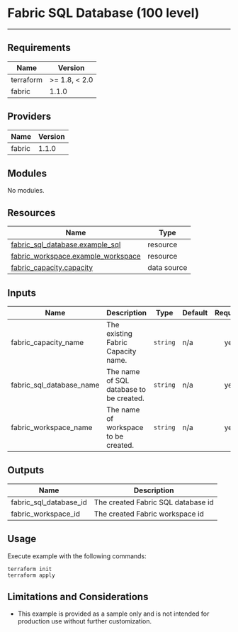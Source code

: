 <!-- BEGIN_TF_DOCS -->
# Fabric SQL Database (100 level)

---

## Requirements

| Name      | Version       |
|-----------|---------------|
| terraform | >= 1.8, < 2.0 |
| fabric    | 1.1.0         |

## Providers

| Name   | Version |
|--------|---------|
| fabric | 1.1.0   |

## Modules

No modules.

## Resources

| Name                                                                                                                          | Type        |
|-------------------------------------------------------------------------------------------------------------------------------|-------------|
| [fabric_sql_database.example_sql](https://registry.terraform.io/providers/microsoft/fabric/1.1.0/docs/resources/sql_database) | resource    |
| [fabric_workspace.example_workspace](https://registry.terraform.io/providers/microsoft/fabric/1.1.0/docs/resources/workspace) | resource    |
| [fabric_capacity.capacity](https://registry.terraform.io/providers/microsoft/fabric/1.1.0/docs/data-sources/capacity)         | data source |

## Inputs

| Name                        | Description                             | Type     | Default | Required |
|-----------------------------|-----------------------------------------|----------|---------|:--------:|
| fabric\_capacity\_name      | The existing Fabric Capacity name.      | `string` | n/a     |   yes    |
| fabric\_sql\_database\_name | The name of SQL database to be created. | `string` | n/a     |   yes    |
| fabric\_workspace\_name     | The name of workspace to be created.    | `string` | n/a     |   yes    |

## Outputs

| Name                      | Description                         |
|---------------------------|-------------------------------------|
| fabric\_sql\_database\_id | The created Fabric SQL database  id |
| fabric\_workspace\_id     | The created Fabric workspace id     |

## Usage

Execute example with the following commands:

```shell
terraform init
terraform apply
```

## Limitations and Considerations

- This example is provided as a sample only and is not intended for production use without further customization.
<!-- END_TF_DOCS -->
